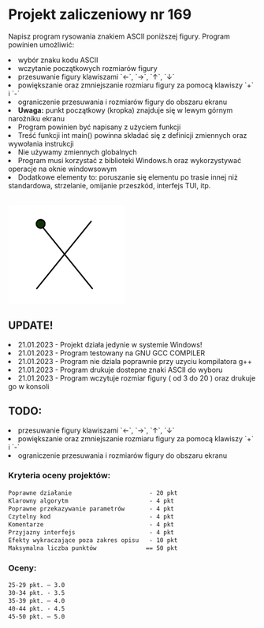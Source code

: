 # Projekt zaliczeniowy nr 169

Napisz program rysowania znakiem ASCII poniższej figury. Program powinien umożliwić:
<li> wybór znaku kodu ASCII </li>
<li> wczytanie początkowych rozmiarów figury </li>
<li> przesuwanie figury klawiszami `←`, `→`, `↑`, `↓` </li>
<li> powiększanie oraz zmniejszanie rozmiaru figury za pomocą klawiszy `+` i `-` </li>
<li> ograniczenie przesuwania i rozmiarów figury do obszaru ekranu </li>
<li> <strong>Uwaga:</strong> punkt początkowy (kropka) znajduje się w lewym górnym narożniku ekranu </li>
<li> Program powinien być napisany z użyciem funkcji </li>
<li> Treść funkcji int main() powinna składać się z definicji zmiennych oraz wywołania instrukcji </li>
<li> Nie używamy zmiennych globalnych </li>
<li> Program musi korzystać z biblioteki Windows.h oraz wykorzystywać operacje na oknie windowsowym </li>
<li> Dodatkowe elementy to: poruszanie się elementu po trasie innej niż standardowa, strzelanie, omijanie przeszkód, interfejs TUI, itp. </li>

<br><img src="obraz.png"><br>

## UPDATE!
<li> 21.01.2023 - Projekt działa jedynie w systemie Windows! </li>
<li> 21.01.2023 - Program testowany na GNU GCC COMPILER </li>
<li> 21.01.2023 - Program nie dziala poprawnie przy uzyciu kompilatora g++ </li>
<li> 21.01.2023 - Program drukuje dostepne znaki ASCII do wyboru </li>
<li> 21.01.2023 - Program wczytuje rozmiar figury ( od 3 do 20 )  oraz drukuje go w konsoli </li>

## TODO:
<li> przesuwanie figury klawiszami `←`, `→`, `↑`, `↓` </li>
<li> powiększanie oraz zmniejszanie rozmiaru figury za pomocą klawiszy `+` i `-` </li>
<li> ograniczenie przesuwania i rozmiarów figury do obszaru ekranu </li>

### Kryteria oceny projektów:
    Poprawne działanie                      - 20 pkt
    Klarowny algorytm                       - 4 pkt
    Poprawne przekazywanie parametrów       - 4 pkt
    Czytelny kod                            - 4 pkt
    Komentarze                              - 4 pkt
    Przyjazny interfejs                     - 4 pkt
    Efekty wykraczające poza zakres opisu   - 10 pkt
    Maksymalna liczba punktów              == 50 pkt

### Oceny:
    25-29 pkt. – 3.0
    30-34 pkt. - 3.5
    35-39 pkt. – 4.0
    40-44 pkt. - 4.5
    45-50 pkt. – 5.0
